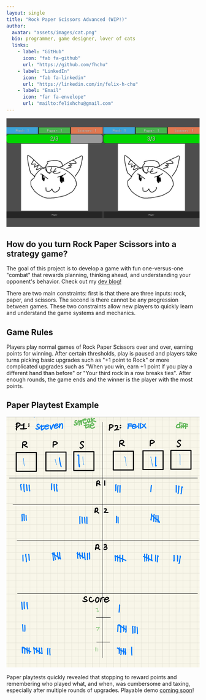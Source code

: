 ```yaml
---
layout: single
title: "Rock Paper Scissors Advanced (WIP!)"
author:
  avatar: "assets/images/cat.png"
  bio: programmer, game designer, lover of cats
  links:
    - label: "GitHub"
      icon: "fab fa-github"
      url: "https://github.com/fhchu"
    - label: "LinkedIn"
      icon: "fab fa-linkedin"
      url: "https://linkedin.com/in/felix-h-chu"
    - label: "Email"
      icon: "far fa-envelope"
      url: "mailto:felixhchu@gmail.com"
---
```

![RPS Advanced](/assets/images/rpsadvanced.png) 

## How do you turn Rock Paper Scissors into a strategy game?

The goal of this project is to develop a game with fun one-versus-one "combat" that rewards planning, thinking ahead, and understanding your opponent's behavior. Check out my [dev blog!](https://fchu.substack.com/)

There are two main constraints: first is that there are three inputs: rock, paper, and scissors. The second is there cannot be any progression between games. These two constraints allow new players to quickly learn and understand the game systems and mechanics.

## Game Rules

Players play normal games of Rock Paper Scissors over and over, earning points for winning. After certain thresholds, play is paused and players take turns picking basic upgrades such as "+1 point to Rock" or more complicated upgrades such as "When you win, earn +1 point if you play a different hand than before" or "Your third rock in a row breaks ties". After enough rounds, the game ends and the winner is the player with the most points.

## Paper Playtest Example
![RPS Paper Playtest](/assets/images/rpspaperplaytest.png)

Paper playtests quickly revealed that stopping to reward points and remembering who played what, and when, was cumbersome and taxing, especially after multiple rounds of upgrades. Playable demo [coming soon](https://fchu.itch.io/)!

